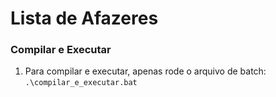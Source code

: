 # Lista de Afazeres

### Compilar e Executar
1. Para compilar e executar, apenas rode o arquivo de batch:
```.\compilar_e_executar.bat```